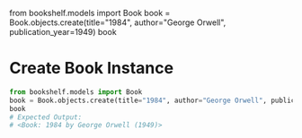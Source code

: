 from bookshelf.models import Book
book = Book.objects.create(title="1984", author="George Orwell", publication_year=1949)
book

# Create Book Instance
```python
from bookshelf.models import Book
book = Book.objects.create(title="1984", author="George Orwell", publication_year=1949)
book
# Expected Output:
# <Book: 1984 by George Orwell (1949)>

